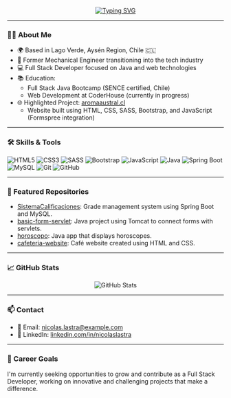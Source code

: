 <!-- Animated Header -->
<p align="center">
  <a href="https://github.com/Nicolas-Lastra">
    <img src="https://readme-typing-svg.demolab.com?font=Fira+Code&size=22&duration=3000&pause=1000&color=F7F7F7&center=true&vCenter=true&width=435&lines=Hi%2C+I'm+Nicol%C3%A1s+Lastra+Inzunza;Full+Stack+Java+Developer+%7C+Front-End+Developer;Passionate+about+tech+and+continuous+learning" alt="Typing SVG" />
  </a>
</p>

---

### 👨‍💻 About Me

- 🌍 Based in Lago Verde, Aysén Region, Chile 🇨🇱
- 🔄 Former Mechanical Engineer transitioning into the tech industry
- 💻 Full Stack Developer focused on Java and web technologies
- 📚 Education:
  - Full Stack Java Bootcamp (SENCE certified, Chile)
  - Web Development at CoderHouse (currently in progress)
- 🌐 Highlighted Project: [aromaaustral.cl](https://aromaaustral.cl/)
  - Website built using HTML, CSS, SASS, Bootstrap, and JavaScript (Formspree integration)

---

### 🛠️ Skills & Tools

![HTML5](https://img.shields.io/badge/HTML5-E34F26?style=flat-square&logo=html5&logoColor=white)
![CSS3](https://img.shields.io/badge/CSS3-1572B6?style=flat-square&logo=css3&logoColor=white)
![SASS](https://img.shields.io/badge/SASS-CC6699?style=flat-square&logo=sass&logoColor=white)
![Bootstrap](https://img.shields.io/badge/Bootstrap-563D7C?style=flat-square&logo=bootstrap&logoColor=white)
![JavaScript](https://img.shields.io/badge/JavaScript-F7DF1E?style=flat-square&logo=javascript&logoColor=black)
![Java](https://img.shields.io/badge/Java-007396?style=flat-square&logo=java&logoColor=white)
![Spring Boot](https://img.shields.io/badge/Spring%20Boot-6DB33F?style=flat-square&logo=spring-boot&logoColor=white)
![MySQL](https://img.shields.io/badge/MySQL-4479A1?style=flat-square&logo=mysql&logoColor=white)
![Git](https://img.shields.io/badge/Git-F05032?style=flat-square&logo=git&logoColor=white)
![GitHub](https://img.shields.io/badge/GitHub-181717?style=flat-square&logo=github&logoColor=white)

---

### 📂 Featured Repositories

- [SistemaCalificaciones](https://github.com/Nicolas-Lastra/SistemaCalificaciones): Grade management system using Spring Boot and MySQL.
- [basic-form-servlet](https://github.com/Nicolas-Lastra/basic-form-servlet): Java project using Tomcat to connect forms with servlets.
- [horoscopo](https://github.com/Nicolas-Lastra/horoscopo): Java app that displays horoscopes.
- [cafeteria-website](https://github.com/Nicolas-Lastra/cafeteria-website): Café website created using HTML and CSS.

---

### 📈 GitHub Stats

<p align="center">
  <img src="https://github-readme-stats.vercel.app/api?username=Nicolas-Lastra&show_icons=true&theme=radical" alt="GitHub Stats" />
</p>

---

### 📫 Contact

- 📧 Email: [nicolas.lastra@example.com](mailto:nicolas.lastra@example.com)
- 💼 LinkedIn: [linkedin.com/in/nicolaslastra](https://www.linkedin.com/in/nicolaslastra)

---

### 🚀 Career Goals

I'm currently seeking opportunities to grow and contribute as a Full Stack Developer, working on innovative and challenging projects that make a difference.


